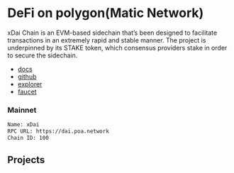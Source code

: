 # DeFi on polygon(Matic Network)
xDai Chain is an EVM-based sidechain that’s been designed to facilitate transactions in an extremely rapid and stable manner. The project is underpinned by its STAKE token, which consensus providers stake in order to secure the sidechain.
- [docs](https://www.xdaichain.com/)
- [github](https://github.com/xdaichain)
- [explorer](https://blockscout.com/poa/xdai)
- [faucet](https://blockscout.com/xdai/mainnet/faucet)
### Mainnet
```txt
Name: xDai
RPC URL: https://dai.poa.network
Chain ID: 100
```

## Projects
